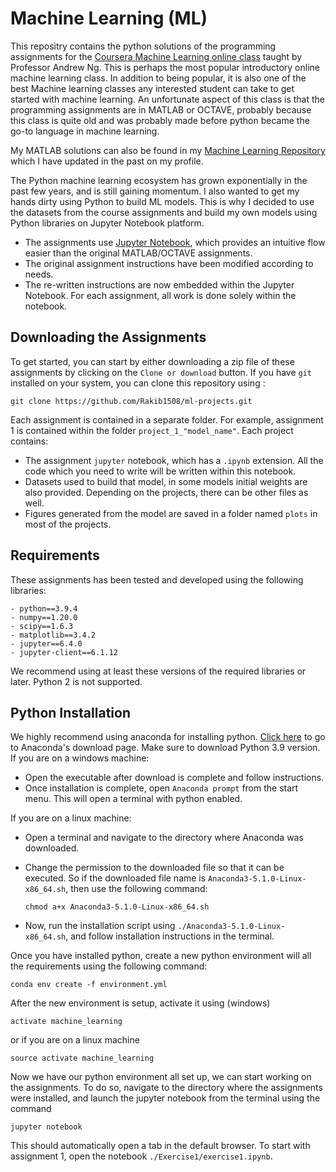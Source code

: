 # Machine Learning (ML)

This repositry contains the python solutions of the programming assignments for the [Coursera Machine Learning online class](https://www.coursera.org/learn/machine-learning) taught by Professor Andrew Ng. This is perhaps the most popular introductory online machine learning class. In addition to being popular, it is also one of the best Machine learning classes any interested student can take to get started with machine learning. An unfortunate aspect of this class is that the programming assignments are in MATLAB or OCTAVE, probably because this class is quite old and was probably made before python became the go-to language in machine learning.

My MATLAB solutions can also be found in my [Machine Learning Repository](https://github.com/Rakib1508/Machine-Learning) which I have updated in the past on my profile.

The Python machine learning ecosystem has grown exponentially in the past few years, and is still gaining momentum. I also wanted to get my hands dirty using Python to build ML models. This is why I decided to use the datasets from the course assignments and build my own models using Python libraries on Jupyter Notebook platform.

- The assignments use [Jupyter Notebook](http://jupyter-notebook-beginner-guide.readthedocs.io/en/latest/what_is_jupyter.html), which provides an intuitive flow easier than the original MATLAB/OCTAVE assignments.
- The original assignment instructions have been modified according to needs.
- The re-written instructions are now embedded within the Jupyter Notebook. For each assignment, all work is done solely within the notebook.

## Downloading the Assignments

To get started, you can start by either downloading a zip file of these assignments by clicking on the `Clone or download` button. If you have `git` installed on your system, you can clone this repository using :

    git clone https://github.com/Rakib1508/ml-projects.git

Each assignment is contained in a separate folder. For example, assignment 1 is contained within the folder `project_1_"model_name"`. Each project contains:

- The assignment `jupyter` notebook, which has a `.ipynb` extension. All the code which you need to write will be written within this notebook.
- Datasets used to build that model, in some models initial weights are also provided. Depending on the projects, there can be other files as well.
- Figures generated from the model are saved in a folder named `plots` in most of the projects.

## Requirements

These assignments has been tested and developed using the following libraries:

    - python==3.9.4
    - numpy==1.20.0
    - scipy==1.6.3
    - matplotlib==3.4.2
    - jupyter==6.4.0
    - jupyter-client==6.1.12

We recommend using at least these versions of the required libraries or later. Python 2 is not supported.

## Python Installation

We highly recommend using anaconda for installing python. [Click here](https://www.anaconda.com/download/) to go to Anaconda's download page. Make sure to download Python 3.9 version.
If you are on a windows machine:

- Open the executable after download is complete and follow instructions.
- Once installation is complete, open `Anaconda prompt` from the start menu. This will open a terminal with python enabled.

If you are on a linux machine:

- Open a terminal and navigate to the directory where Anaconda was downloaded.
- Change the permission to the downloaded file so that it can be executed. So if the downloaded file name is `Anaconda3-5.1.0-Linux-x86_64.sh`, then use the following command:

  `chmod a+x Anaconda3-5.1.0-Linux-x86_64.sh`

- Now, run the installation script using `./Anaconda3-5.1.0-Linux-x86_64.sh`, and follow installation instructions in the terminal.

Once you have installed python, create a new python environment will all the requirements using the following command:

    conda env create -f environment.yml

After the new environment is setup, activate it using (windows)

    activate machine_learning

or if you are on a linux machine

    source activate machine_learning

Now we have our python environment all set up, we can start working on the assignments. To do so, navigate to the directory where the assignments were installed, and launch the jupyter notebook from the terminal using the command

    jupyter notebook

This should automatically open a tab in the default browser. To start with assignment 1, open the notebook `./Exercise1/exercise1.ipynb`.
